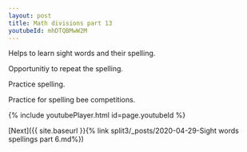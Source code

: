 ```yaml
---
layout: post
title: Math divisions part 13
youtubeId: mhDTQBMwW2M
---
```

 
 
Helps to learn sight words and their spelling.

Opportunitiy to repeat the spelling. 

Practice spelling. 
 
Practice for spelling bee competitions. 
 
{% include youtubePlayer.html id=page.youtubeId %}
 
 

[Next]({{ site.baseurl }}{% link  split3/_posts/2020-04-29-Sight words spellings part 6.md%})
 
